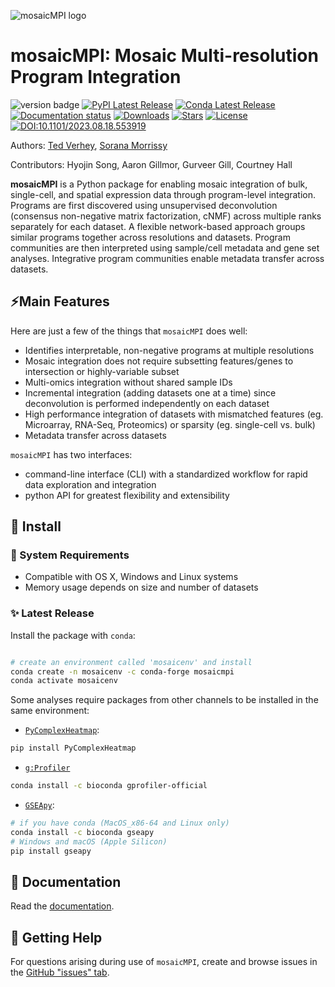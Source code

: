 ![mosaicMPI logo](https://github.com/MorrissyLab/mosaicMPI/blob/main/docs/source/_static/img/logo.png?raw=True)

# mosaicMPI: Mosaic Multi-resolution Program Integration

![version badge](https://img.shields.io/badge/version-2.7.9-blue)
[![PyPI Latest Release](https://img.shields.io/pypi/v/mosaicmpi.svg)](https://pypi.org/project/mosaicmpi/)
[![Conda Latest Release](https://img.shields.io/conda/vn/conda-forge/mosaicmpi)](https://anaconda.org/conda-forge/mosaicmpi/)
[![Documentation status](https://readthedocs.org/projects/mosaicmpi/badge/?version=latest&style=flat)](https://mosaicmpi.readthedocs.io)
[![Downloads](https://static.pepy.tech/badge/mosaicmpi)](https://pepy.tech/project/mosaicmpi)
[![Stars](https://img.shields.io/github/stars/MorrissyLab/mosaicMPI?logo=GitHub&color=yellow)](https://github.com/MorrissyLab/mosaicMPI/stargazers)
[![License](https://img.shields.io/pypi/l/mosaicmpi.svg)](https://github.com/MorrissyLab/mosaicMPI/blob/main/LICENSE)
[![DOI:10.1101/2023.08.18.553919](http://img.shields.io/badge/DOI-10.1101/2023.08.18.553919-B31B1B.svg)](https://doi.org/10.1101/2023.08.18.553919)

Authors: [Ted Verhey](https://github.com/verheytb), [Sorana Morrissy](https://github.com/ancasorana)

Contributors: Hyojin Song, Aaron Gillmor, Gurveer Gill, Courtney Hall

**mosaicMPI** is a Python package for enabling mosaic integration of bulk, single-cell, and spatial expression data through program-level integration. Programs are first discovered using unsupervised deconvolution (consensus non-negative matrix factorization, cNMF) across multiple ranks separately for each dataset. A flexible network-based approach groups similar programs together across resolutions and datasets. Program communities are then interpreted using sample/cell metadata and gene set analyses. Integrative program communities enable metadata transfer across datasets.

## ⚡Main Features

Here are just a few of the things that `mosaicMPI` does well:

- Identifies interpretable, non-negative programs at multiple resolutions
- Mosaic integration does not require subsetting features/genes to
  intersection or highly-variable subset
- Multi-omics integration without shared sample IDs
- Incremental integration (adding datasets one at a time) since
  deconvolution is performed independently on each dataset
- High performance integration of datasets with mismatched features
  (eg. Microarray, RNA-Seq, Proteomics) or sparsity (eg. single-cell vs. bulk)
- Metadata transfer across datasets

`mosaicMPI` has two interfaces:
- command-line interface (CLI) with a standardized workflow for rapid data exploration and integration
- python API for greatest flexibility and extensibility

## 🔧 Install

### 🧰 System Requirements

- Compatible with OS X, Windows and Linux systems
- Memory usage depends on size and number of datasets

### ✨ Latest Release
Install the package with `conda`:
```bash

# create an environment called 'mosaicenv' and install
conda create -n mosaicenv -c conda-forge mosaicmpi
conda activate mosaicenv
```

Some analyses require packages from other channels to be installed in the same environment:

- [`PyComplexHeatmap`](https://github.com/DingWB/PyComplexHeatmap):

```bash
pip install PyComplexHeatmap
```

- [`g:Profiler`](https://biit.cs.ut.ee/gprofiler/page/apis)

```bash
conda install -c bioconda gprofiler-official
```

- [`GSEApy`](https://github.com/zqfang/GSEApy):

```bash
# if you have conda (MacOS_x86-64 and Linux only)
conda install -c bioconda gseapy
# Windows and macOS (Apple Silicon)
pip install gseapy
```


## 📖 Documentation

Read the [documentation](https://mosaicmpi.readthedocs.io/).

## 💭 Getting Help

For questions arising during use of `mosaicMPI`, create and browse issues in the [GitHub "issues" tab](https://github.com/MorrissyLab/mosaicMPI/issues).
